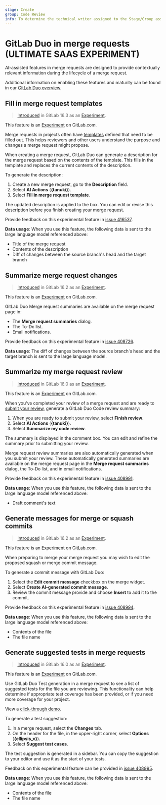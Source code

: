 ```yaml
---
stage: Create
group: Code Review
info: To determine the technical writer assigned to the Stage/Group associated with this page, see https://handbook.gitlab.com/handbook/product/ux/technical-writing/#assignments
---
```


# GitLab Duo in merge requests **(ULTIMATE SAAS EXPERIMENT)**

AI-assisted features in merge requests are designed to provide contextually relevant information during the lifecycle of a merge request.

Additional information on enabling these features and maturity can be found in our [GitLab Duo overview](../../ai_features.md).

## Fill in merge request templates

> [Introduced](https://gitlab.com/groups/gitlab-org/-/epics/10591) in GitLab 16.3 as an [Experiment](../../../policy/experiment-beta-support.md#experiment).

This feature is an [Experiment](../../../policy/experiment-beta-support.md) on GitLab.com.

Merge requests in projects often have [templates](../description_templates.md#create-a-merge-request-template) defined that need to be filled out. This helps reviewers and other users understand the purpose and changes a merge request might propose.

When creating a merge request, GitLab Duo can generate a description for the merge request based on the contents of the template. This fills in the template and replaces the current contents of the description.

To generate the description:

1. Create a new merge request, go to the **Description** field.
1. Select **AI Actions** (**{tanuki}**).
1. Select **Fill in merge request template**.

The updated description is applied to the box. You can edit or revise this description before you finish creating your merge request.

Provide feedback on this experimental feature in [issue 416537](https://gitlab.com/gitlab-org/gitlab/-/issues/416537).

**Data usage**: When you use this feature, the following data is sent to the large language model referenced above:

- Title of the merge request
- Contents of the description
- Diff of changes between the source branch's head and the target branch

## Summarize merge request changes

> [Introduced](https://gitlab.com/groups/gitlab-org/-/epics/10401) in GitLab 16.2 as an [Experiment](../../../policy/experiment-beta-support.md#experiment).

This feature is an [Experiment](../../../policy/experiment-beta-support.md) on GitLab.com.

GitLab Duo Merge request summaries are available on the merge request page in:

- The **Merge request summaries** dialog.
- The To-Do list.
- Email notifications.

Provide feedback on this experimental feature in [issue 408726](https://gitlab.com/gitlab-org/gitlab/-/issues/408726).

**Data usage**: The diff of changes between the source branch's head and the target branch is sent to the large language model.

## Summarize my merge request review

> [Introduced](https://gitlab.com/groups/gitlab-org/-/epics/10466) in GitLab 16.0 as an [Experiment](../../../policy/experiment-beta-support.md#experiment).

This feature is an [Experiment](../../../policy/experiment-beta-support.md) on GitLab.com.

When you've completed your review of a merge request and are ready to [submit your review](reviews/index.md#submit-a-review), generate a GitLab Duo Code review summary:

1. When you are ready to submit your review, select **Finish review**.
1. Select **AI Actions** (**{tanuki}**).
1. Select **Summarize my code review**.

The summary is displayed in the comment box. You can edit and refine the summary prior to submitting your review.

Merge request review summaries are also automatically generated when you submit your review. These automatically generated summaries are available on the merge request page in the **Merge request summaries** dialog, the To-Do list, and in email notifications.

Provide feedback on this experimental feature in [issue 408991](https://gitlab.com/gitlab-org/gitlab/-/issues/408991).

**Data usage**: When you use this feature, the following data is sent to the large language model referenced above:

- Draft comment's text

## Generate messages for merge or squash commits

> [Introduced](https://gitlab.com/groups/gitlab-org/-/epics/10453) in GitLab 16.2 as an [Experiment](../../../policy/experiment-beta-support.md#experiment).

This feature is an [Experiment](../../../policy/experiment-beta-support.md) on GitLab.com.

When preparing to merge your merge request you may wish to edit the proposed squash or merge commit message.

To generate a commit message with GitLab Duo:

1. Select the **Edit commit message** checkbox on the merge widget.
1. Select **Create AI-generated commit message**.
1. Review the commit message provide and choose **Insert** to add it to the commit.

Provide feedback on this experimental feature in [issue 408994](https://gitlab.com/gitlab-org/gitlab/-/issues/408994).

**Data usage**: When you use this feature, the following data is sent to the large language model referenced above:

- Contents of the file
- The file name

## Generate suggested tests in merge requests

> [Introduced](https://gitlab.com/groups/gitlab-org/-/epics/10366) in GitLab 16.0 as an [Experiment](../../../policy/experiment-beta-support.md#experiment).

This feature is an [Experiment](../../../policy/experiment-beta-support.md) on GitLab.com.

Use GitLab Duo Test generation in a merge request to see a list of suggested tests for the file you are reviewing. This functionality can help determine if appropriate test coverage has been provided, or if you need more coverage for your project.

View a [click-through demo](https://go.gitlab.com/Xfp0l4).

To generate a test suggestion:

1. In a merge request, select the **Changes** tab.
1. On the header for the file, in the upper-right corner, select **Options** (**{ellipsis_v}**).
1. Select **Suggest test cases**.

The test suggestion is generated in a sidebar. You can copy the suggestion to your editor and use it as the start of your tests.

Feedback on this experimental feature can be provided in [issue 408995](https://gitlab.com/gitlab-org/gitlab/-/issues/408995).

**Data usage**: When you use this feature, the following data is sent to the large language model referenced above:

- Contents of the file
- The file name
